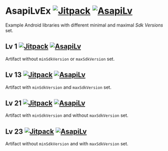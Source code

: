 AsapiLvEx [![Jitpack][0]][1] [![AsapiLv][2]][3]
===============================================
Example Android libraries with different minimal and maximal _Sdk Versions_ set.

Lv 1 [![Jitpack][v1]][j1] [![AsapiLv][s1]][a1]
----------------------------------------------
Artifact without `minSdkVersion` or `maxSdkVersion` set.

Lv 13 [![Jitpack][v13]][j13] [![AsapiLv][s13]][a13]
---------------------------------------------------
Artifact with `minSdkVersion` and `maxSdkVersion` set.

Lv 21 [![Jitpack][v21]][j21] [![AsapiLv][s21]][a21]
---------------------------------------------------
Artifact with `minSdkVersion` and without `maxSdkVersion` set.

Lv 23 [![Jitpack][v23]][j23] [![AsapiLv][s23]][a23]
---------------------------------------------------
Artifact without `minSdkVersion` and with `maxSdkVersion` set.


  [0]: https://jitpack.io/v/com.github.asapi/asapilvex.svg
  [1]: https://jitpack.io/#com.github.asapi/asapilvex
  [2]: https://asapi.herokuapp.com/com.github.asapi/asapilvex/api.svg
  [3]: https://asapi.herokuapp.com/com.github.asapi/asapilvex

  [a1]:  https://asapi.herokuapp.com/com.github.asapi.asapilvex/lv1
  [a13]: https://asapi.herokuapp.com/com.github.asapi.asapilvex/lv13
  [a21]: https://asapi.herokuapp.com/com.github.asapi.asapilvex/lv21
  [a23]: https://asapi.herokuapp.com/com.github.asapi.asapilvex/lv23

  [s1]:  https://asapi.herokuapp.com/com.github.asapi.asapilvex/lv1/api.svg?label=api&colorB=FFAA00
  [s13]: https://asapi.herokuapp.com/com.github.asapi.asapilvex/lv13/api.svg?colorB=00CC00
  [s21]: https://asapi.herokuapp.com/com.github.asapi.asapilvex/lv21/api.svg
  [s23]: https://asapi.herokuapp.com/com.github.asapi.asapilvex/lv23/api.svg?style=plastic

  [j1]:  https://jitpack.io/#com.github.asapi.asapilvex/lv1
  [j13]: https://jitpack.io/#com.github.asapi.asapilvex/lv13
  [j21]: https://jitpack.io/#com.github.asapi.asapilvex/lv21
  [j23]: https://jitpack.io/#com.github.asapi.asapilvex/lv23

  [v1]:  https://jitpack.io/v/com.github.asapi.asapilvex/lv1.svg
  [v13]: https://jitpack.io/v/com.github.asapi.asapilvex/lv13.svg
  [v21]: https://jitpack.io/v/com.github.asapi.asapilvex/lv21.svg
  [v23]: https://jitpack.io/v/com.github.asapi.asapilvex/lv23.svg
